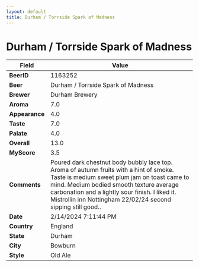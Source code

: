 ```yaml
---
layout: default
title: Durham / Torrside Spark of Madness
---
```


# Durham / Torrside Spark of Madness

| Field         | Value     |
|---------------|-----------|
| **BeerID** | 1163252 |
| **Beer** | Durham / Torrside Spark of Madness |
| **Brewer** | Durham Brewery |
| **Aroma** | 7.0 |
| **Appearance** | 4.0 |
| **Taste** | 7.0 |
| **Palate** | 4.0 |
| **Overall** | 13.0 |
| **MyScore** | 3.5 |
| **Comments** | Poured dark chestnut body bubbly lace top. Aroma of autumn fruits with a hint of smoke. Taste is medium sweet plum jam on toast came to mind. Medium bodied smooth texture average carbonation and a lightly sour finish. I liked it. Mistrollin inn Nottingham 22/02/24 second sipping still good..  |
| **Date** | 2/14/2024 7:11:44 PM |
| **Country** | England |
| **State** | Durham |
| **City** | Bowburn |
| **Style** | Old Ale |
